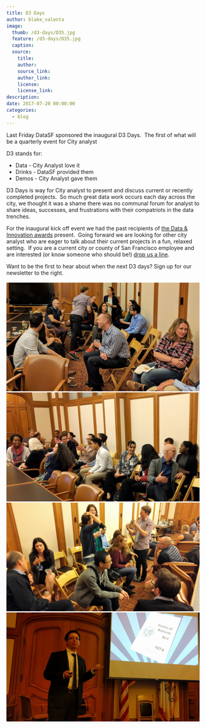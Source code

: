 ```yaml
---
title: D3 Days
author: blake_valenta
image:
  thumb: /d3-days/D35.jpg
  feature: /d3-days/D35.jpg
  caption:
  source:
    title:
    author:
    source_link:
    author_link:
    license:
    license_link:
description:
date: 2017-07-20 00:00:00
categories:
  - blog
---
```



Last Friday DataSF sponsored the inaugural D3 Days. &nbsp;The first of what will be a quarterly event for City analyst

D3 stands for:

* Data - City Analyst love it
* Drinks - DataSF provided them
* Demos - City Analyst gave them

D3 Days is way for City analyst to present and discuss current or recently completed projects. &nbsp;So much great data work occurs each day across the city, we thought it was a shame there was no communal forum for analyst to share ideas, successes, and frustrations with their compatriots in the data trenches.

For the inaugural kick off event we had the past recipients of [the Data & Innovation awards](https://datasf.org/blog/data-shakers-and-innovators/) present. &nbsp;Going forward we are looking for other city analyst who are eager to talk about their current projects in a fun, relaxed setting. &nbsp;If you are a current city or county of San Francisco employee and are interested (or know someone who should be!) [drop us a line](javascript:void(location.href='mailto:'+String.fromCharCode(109,97,121,111,114,46,99,100,111,46,105,110,116,101,114,110,64,115,102,103,111,118,46,111,114,103)+'?subject=I\'m%20interested%20in%20D3%20days')).

Want to be the first to hear about when the next D3 days? Sign up for our newsletter to the right.
<br>
<br>![](/uploads/versions/d3-1---x----2835-1595x---.jpg)![](/uploads/versions/d3-2---x----2407-1354x---.jpg)![](/uploads/versions/d3-4---x----4031-2268x---.jpg)![](/uploads/versions/d3-3---x----3125-1759x---.jpg)